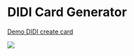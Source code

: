 DIDI Card Generator
==========

[Demo DIDI create card](https://didi-card-generator.herokuapp.com/)

![](/meme-dcrtime-explorer.png)

